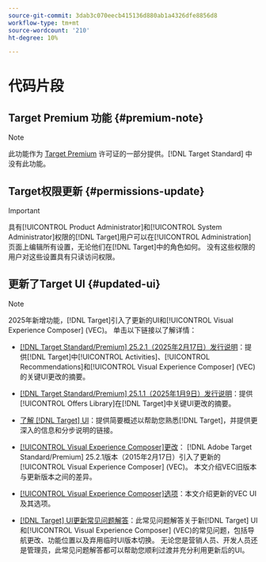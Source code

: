 ```yaml
---
source-git-commit: 3dab3c070eecb415136d880ab1a4326dfe8856d8
workflow-type: tm+mt
source-wordcount: '210'
ht-degree: 10%

---
```

# 代码片段

## Target Premium 功能 {#premium-note}

>[!NOTE]
>
>此功能作为 [Target Premium](/help/main/c-intro/intro.md#premium) 许可证的一部分提供。[!DNL Target Standard] 中没有此功能。

## Target权限更新 {#permissions-update}

>[!IMPORTANT]
>
>具有[!UICONTROL Product Administrator]和[!UICONTROL System Administrator]权限的[!DNL Target]用户可以在[!UICONTROL Administration]页面上编辑所有设置，无论他们在[!DNL Target]中的角色如何。 没有这些权限的用户对这些设置具有只读访问权限。

## 更新了Target UI {#updated-ui}

>[!NOTE]
>
>2025年新增功能，[!DNL Target]引入了更新的UI和[!UICONTROL Visual Experience Composer] (VEC)。 单击以下链接以了解详情：
>
>* [[!DNL Target Standard/Premium] 25.2.1（2025年2月17日）发行说明](/help/main/r-release-notes/release-notes-for-previous-releases.md#ui-update-2)：提供[!DNL Target]中[!UICONTROL Activities]、[!UICONTROL Recommendations]和[!UICONTROL Visual Experience Composer] (VEC)的关键UI更改的摘要。
>
>* [[!DNL Target Standard/Premium] 25.1.1（2025年1月9日）发行说明](/help/main/r-release-notes/release-notes-for-previous-releases.md#ui-update-1)：提供[!UICONTROL Offers Library]在[!DNL Target]中关键UI更改的摘要。
>
>* [了解 [!DNL Target] UI](/help/main/c-intro/understand-the-target-ui.md)：提供简要概述以帮助您熟悉[!DNL Target]，并提供更深入的信息和分步说明的链接。
>
>* [[!UICONTROL Visual Experience Composer]更改](/help/main/c-experiences/c-visual-experience-composer/vec-changes.md)： [!DNL Adobe Target Standard/Premium] 25.2.1版本（2015年2月17日）引入了更新的[!UICONTROL Visual Experience Composer] (VEC)。 本文介绍VEC旧版本与更新版本之间的差异。
>
>* [[!UICONTROL Visual Experience Composer]选项](/help/main/c-experiences/c-visual-experience-composer/viztarget-options.md)：本文介绍更新的VEC UI及其选项。
>
>* [[!DNL Target] UI更新常见问题解答](/help/main/c-intro/updated-ui-faq.md)：此常见问题解答关于新[!DNL Target] UI和[!UICONTROL Visual Experience Composer] (VEC)的常见问题，包括导航更改、功能位置以及弃用临时UI版本切换。 无论您是营销人员、开发人员还是管理员，此常见问题解答都可以帮助您顺利过渡并充分利用更新后的UI。


